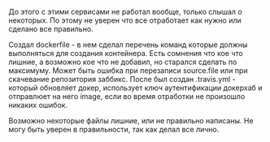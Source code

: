 До этого с этими сервисами не работал вообще, только слышал о некоторых. По этому не уверен что все отработает как нужно или сделано все правильно.

 Создал dockerfile - в нем сделал перечень команд которые должны выполняться для создания контейнера. Есть сомнения что кое что лишние, а возможно кое что не добавил, но старался сделать по максимуму.
Может быть ошибка при перезаписи source.file или при скачевание репозитория заббикс.
 После был создан .travis.yml - который обновляет докер, использует ключ аутентификации докерхаб и отправлюет на него image,  если во время отработки не произошло никаких ошибок.

Возможно некоторые файлы лишние, или не правильно написаны. Не могу быть уверен в правильности, так как делал все лично.
